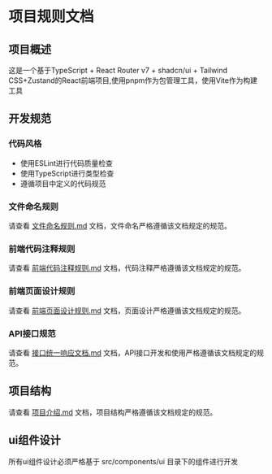 # 项目规则文档

## 项目概述

这是一个基于TypeScript + React Router v7 + shadcn/ui + Tailwind CSS+Zustand的React前端项目,使用pnpm作为包管理工具，使用Vite作为构建工具

## 开发规范

### 代码风格

- 使用ESLint进行代码质量检查
- 使用TypeScript进行类型检查
- 遵循项目中定义的代码规范

### 文件命名规则

请查看 [文件命名规则.md](./文件命名规则.md) 文档，文件命名严格遵循该文档规定的规范。


### 前端代码注释规则

请查看 [前端代码注释规则.md](./前端代码注释规则.md) 文档，代码注释严格遵循该文档规定的规范。


### 前端页面设计规则

请查看 [前端页面设计规则.md](./前端页面设计规则.md) 文档，页面设计严格遵循该文档规定的规范。



### API接口规范

请查看 [接口统一响应文档.md](./后端api接口文档/接口统一响应文档.md) 文档，API接口开发和使用严格遵循该文档规定的规范。



## 项目结构
请查看 [项目介绍.md](./项目介绍.md) 文档，项目结构严格遵循该文档规定的规范。

## ui组件设计
所有ui组件设计必须严格基于 src/components/ui 目录下的组件进行开发

